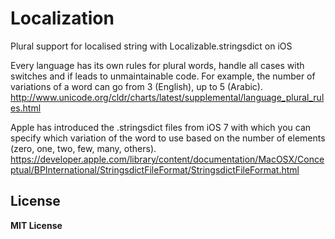 # Localization

Plural support for localised string with Localizable.stringsdict on iOS

Every language has its own rules for plural words, handle all cases with switches and if leads to unmaintainable code. For example, the number of variations of a word can go from 3 (English), up to 5 (Arabic). http://www.unicode.org/cldr/charts/latest/supplemental/language_plural_rules.html

Apple has introduced the .stringsdict files from iOS 7 with which you can specify which variation of the word to use based on the number of elements (zero, one, two, few, many, others).
https://developer.apple.com/library/content/documentation/MacOSX/Conceptual/BPInternational/StringsdictFileFormat/StringsdictFileFormat.html

## License

__MIT License__

